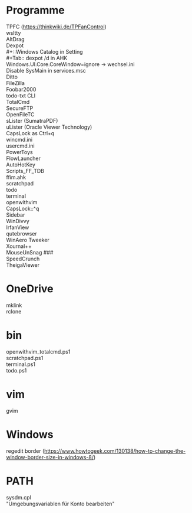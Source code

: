 # Programme  
TPFC (https://thinkwiki.de/TPFanControl)  
wsltty  
AltDrag  
Dexpot  
	#+::Windows Catalog in Setting  
	#+Tab:: dexpot /d in AHK  
	Windows.UI.Core.CoreWindow=ignore -> wechsel.ini  
	Disable SysMain in services.msc  
Ditto  
FileZilla  
Foobar2000  
todo-txt CLI  
TotalCmd  
	SecureFTP  
	OpenFileTC	  
	sLister (SumatraPDF)  
	uLister (Oracle Viewer Technology)  
	CapsLock as Ctrl+q  
	wincmd.ini  
	usercmd.ini  
PowerToys  
FlowLauncher  
AutoHotKey  
	Scripts_FF_TDB  
    ffim.ahk  
	scratchpad  
	todo  
	terminal  
	openwithvim  
	CapsLock::^q  
Sidebar  
WinDivvy  
IrfanView  
qutebrowser  
WinAero Tweeker  
Xournal++  
MouseUnSnag ###   
SpeedCrunch  
TheigaViewer  
  
# OneDrive  
mklink  
rclone  
  
# bin  
openwithvim_totalcmd.ps1  
scratchpad.ps1  
terminal.ps1  
todo.ps1  
  
# vim  
gvim  
  
# Windows  
regedit border (https://www.howtogeek.com/130138/how-to-change-the-window-border-size-in-windows-8/)  
  
# PATH  
sysdm.cpl  
"Umgebungsvariablen für Konto bearbeiten"  
